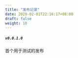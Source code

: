 ```yaml
---
title: "发布记录"
date: 2020-02-01T22:16:17+08:00
draft: false
weight: 10
---
```


##### `v0.0.1.0`
首个用于测试的发布